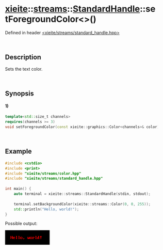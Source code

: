 # [xieite](../../../../../xieite.md)\:\:[streams](../../../../../streams.md)\:\:[StandardHandle](../../../standard_handle.md)\:\:setForegroundColor\<\>\(\)
Defined in header [<xieite/streams/standard_handle.hpp>](../../../../../../include/xieite/streams/standard_handle.hpp)

&nbsp;

## Description
Sets the text color.

&nbsp;

## Synopsis
#### 1)
```cpp
template<std::size_t channels>
requires(channels >= 3)
void setForegroundColor(const xieite::graphics::Color<channels>& color) noexcept;
```

&nbsp;

## Example
```cpp
#include <cstdio>
#include <print>
#include "xieite/streams/color.hpp"
#include "xieite/streams/standard_handle.hpp"

int main() {
    auto terminal = xieite::streams::StandardHandle(stdin, stdout);

    terminal.setBackgroundColor(xieite::streams::Color(0, 0, 255));
    std::println("Hello, world!");
}
```
Possible output:

![image](./set_foreground_color.png)

